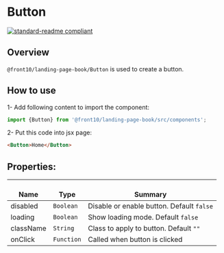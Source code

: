 # Button

[![standard-readme compliant](https://img.shields.io/badge/standard--readme-OK-green.svg?style=flat-square)](https://github.com/RichardLitt/standard-readme)

## Overview
`@front10/landing-page-book/Button` is used to create a button.

## How to use
1- Add following content to import the component:
```js
import {Button} from '@front10/landing-page-book/src/components';
```

2- Put this code into jsx page:
```html
<Button>Home</Button>
```

## Properties:

| </br>Name   | </br>Type | </br>Summary                                                                                 | 
| ------------| - | ------------------------------------------------------------------------------------------------------ |
| disabled      | `Boolean` | Disable or enable button. Default `false` |
| loading      | `Boolean` | Show loading mode. Default `false` |
| className      | `String` | Class to apply to button. Default `""` |
| onClick      | `Function` | Called when button is clicked |
